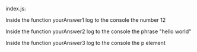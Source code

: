 index.js:

Inside the function yourAnswer1 log to the console the number 12

Inside the function yourAnswer2 log to the console the phrase "hello world"

Inside the function yourAnswer3 log to the console the p element